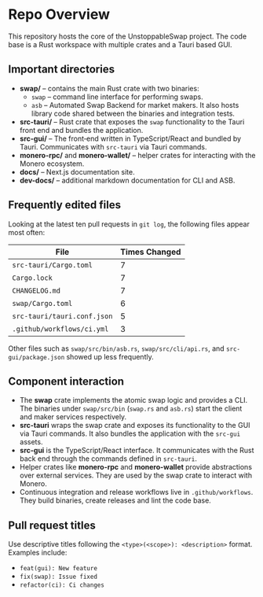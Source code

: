 # Repo Overview

This repository hosts the core of the UnstoppableSwap project. The code base is a Rust workspace with multiple crates and a Tauri based GUI.

## Important directories

- **swap/** – contains the main Rust crate with two binaries:
  - `swap` – command line interface for performing swaps.
  - `asb` – Automated Swap Backend for market makers.
    It also hosts library code shared between the binaries and integration tests.
- **src-tauri/** – Rust crate that exposes the `swap` functionality to the Tauri front end and bundles the application.
- **src-gui/** – The front‑end written in TypeScript/React and bundled by Tauri. Communicates with `src-tauri` via Tauri commands.
- **monero-rpc/** and **monero-wallet/** – helper crates for interacting with the Monero ecosystem.
- **docs/** – Next.js documentation site.
- **dev-docs/** – additional markdown documentation for CLI and ASB.

## Frequently edited files

Looking at the latest ten pull requests in `git log`, the following files appear most often:

| File                        | Times Changed |
| --------------------------- | ------------- |
| `src-tauri/Cargo.toml`      | 7             |
| `Cargo.lock`                | 7             |
| `CHANGELOG.md`              | 7             |
| `swap/Cargo.toml`           | 6             |
| `src-tauri/tauri.conf.json` | 5             |
| `.github/workflows/ci.yml`  | 3             |

Other files such as `swap/src/bin/asb.rs`, `swap/src/cli/api.rs`, and `src-gui/package.json` showed up less frequently.

## Component interaction

- The **swap** crate implements the atomic swap logic and provides a CLI. The binaries under `swap/src/bin` (`swap.rs` and `asb.rs`) start the client and maker services respectively.
- **src-tauri** wraps the swap crate and exposes its functionality to the GUI via Tauri commands. It also bundles the application with the `src-gui` assets.
- **src-gui** is the TypeScript/React interface. It communicates with the Rust back end through the commands defined in `src-tauri`.
- Helper crates like **monero-rpc** and **monero-wallet** provide abstractions over external services. They are used by the swap crate to interact with Monero.
- Continuous integration and release workflows live in `.github/workflows`. They build binaries, create releases and lint the code base.

## Pull request titles

Use descriptive titles following the `<type>(<scope>): <description>` format. Examples include:

- `feat(gui): New feature`
- `fix(swap): Issue fixed`
- `refactor(ci): Ci changes`
